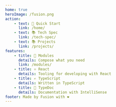 ```yaml
---
home: true
heroImage: /fusion.png
action:
    - text: 🚀 Quick Start
      link: /home/
    - text: 📚 Tech Spec
      link: /tech-spec/
    - text: 📚 Projects
      link: /projects/
features:
    - title: 🧬 Modules
      details: Compose what you need
      link: /modules/
    - title: ⚛️ React
      details: Tooling for developing with React
    - title: ✍️ TypeScript
      details: Written in TypeScript
    - title: 📄 TypeDoc
      details: Documentation with IntelliSense
footer: Made by Fusion with ❤️
---
```





